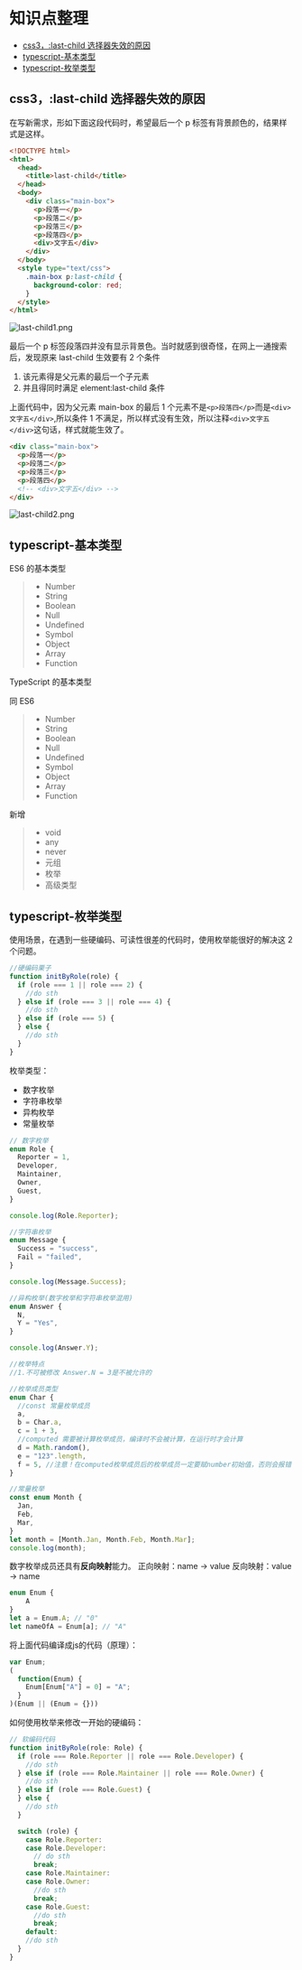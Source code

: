 # 知识点整理

- [css3，:last-child 选择器失效的原因](#title1)
- [typescript-基本类型](#title2)
- [typescript-枚举类型](#title3)

<a id="title1"></a>

## css3，:last-child 选择器失效的原因

在写新需求，形如下面这段代码时，希望最后一个 p 标签有背景颜色的，结果样式是这样。

```html
<!DOCTYPE html>
<html>
  <head>
    <title>last-child</title>
  </head>
  <body>
    <div class="main-box">
      <p>段落一</p>
      <p>段落二</p>
      <p>段落三</p>
      <p>段落四</p>
      <div>文字五</div>
    </div>
  </body>
  <style type="text/css">
    .main-box p:last-child {
      background-color: red;
    }
  </style>
</html>
```

![last-child1.png](./imgs/last-child1.png)

最后一个 p 标签段落四并没有显示背景色。当时就感到很奇怪，在网上一通搜索后，发现原来 last-child 生效要有 2 个条件

1. 该元素得是父元素的最后一个子元素
2. 并且得同时满足 element:last-child 条件

上面代码中，因为父元素 main-box 的最后 1 个元素不是`<p>段落四</p>`而是`<div>文字五</div>`,所以条件 1 不满足，所以样式没有生效，所以注释`<div>文字五</div>`这句话，样式就能生效了。

```html
<div class="main-box">
  <p>段落一</p>
  <p>段落二</p>
  <p>段落三</p>
  <p>段落四</p>
  <!-- <div>文字五</div> -->
</div>
```

![last-child2.png](./imgs/last-child2.png)

<a id="title2"></a>

## typescript-基本类型

ES6 的基本类型

> - Number
> - String
> - Boolean
> - Null
> - Undefined
> - Symbol
> - Object
> - Array
> - Function

TypeScript 的基本类型

同 ES6

> - Number
> - String
> - Boolean
> - Null
> - Undefined
> - Symbol
> - Object
> - Array
> - Function

新增

> - void
> - any
> - never
> - 元组
> - 枚举
> - 高级类型

<a id="title3"></a>

## typescript-枚举类型

使用场景，在遇到一些硬编码、可读性很差的代码时，使用枚举能很好的解决这 2 个问题。

```javascript
//硬编码栗子
function initByRole(role) {
  if (role === 1 || role === 2) {
    //do sth
  } else if (role === 3 || role === 4) {
    //do sth
  } else if (role === 5) {
  } else {
    //do sth
  }
}
```

枚举类型：

- 数字枚举
- 字符串枚举
- 异构枚举
- 常量枚举

```typescript
// 数字枚举
enum Role {
  Reporter = 1,
  Developer,
  Maintainer,
  Owner,
  Guest,
}

console.log(Role.Reporter);

//字符串枚举
enum Message {
  Success = "success",
  Fail = "failed",
}

console.log(Message.Success);

//异构枚举(数字枚举和字符串枚举混用)
enum Answer {
  N,
  Y = "Yes",
}

console.log(Answer.Y);

//枚举特点
//1.不可被修改 Answer.N = 3是不被允许的

//枚举成员类型
enum Char {
  //const 常量枚举成员
  a,
  b = Char.a,
  c = 1 + 3,
  //computed 需要被计算枚举成员，编译时不会被计算，在运行时才会计算
  d = Math.random(),
  e = "123".length,
  f = 5, //注意！在computed枚举成员后的枚举成员一定要赋number初始值，否则会报错
}

//常量枚举
const enum Month {
  Jan,
  Feb,
  Mar,
}
let month = [Month.Jan, Month.Feb, Month.Mar];
console.log(month);
```

数字枚举成员还具有**反向映射**能力。
正向映射：name -> value
反向映射：value -> name

```typescript
enum Enum {
    A
}
let a = Enum.A; // "0"
let nameOfA = Enum[a]; // "A"
```

将上面代码编译成js的代码（原理）：

```javascript
var Enum;
(
  function(Enum) {
    Enum[Enum["A"] = 0] = "A";
  }
)(Enum || (Enum = {}))
```

如何使用枚举来修改一开始的硬编码：

```typescript
// 软编码代码
function initByRole(role: Role) {
  if (role === Role.Reporter || role === Role.Developer) {
    //do sth
  } else if (role === Role.Maintainer || role === Role.Owner) {
    //do sth
  } else if (role === Role.Guest) {
  } else {
    //do sth
  }

  switch (role) {
    case Role.Reporter:
    case Role.Developer:
      // do sth
      break;
    case Role.Maintainer:
    case Role.Owner:
      //do sth
      break;
    case Role.Guest:
      //do sth
      break;
    default:
    //do sth
  }
}
```

